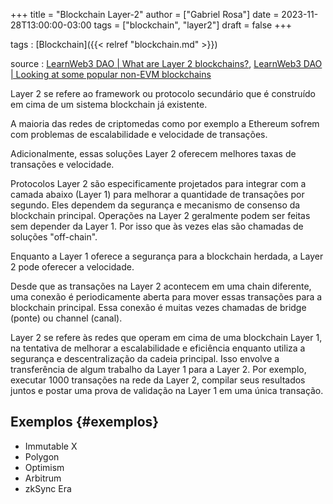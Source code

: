 +++
title = "Blockchain Layer-2"
author = ["Gabriel Rosa"]
date = 2023-11-28T13:00:00-03:00
tags = ["blockchain", "layer2"]
draft = false
+++

tags
: [Blockchain]({{< relref "blockchain.md" >}})

source
: [LearnWeb3 DAO | What are Layer 2 blockchains?](https://learnweb3.io/courses/6394ea7c-0ad6-4a4a-879f-7f9756bc5976/lessons/a655bd5a-ed4f-4fd6-98e0-16ab1a4b4e73), [LearnWeb3 DAO | Looking at some popular non-EVM blockchains](https://learnweb3.io/courses/6394ea7c-0ad6-4a4a-879f-7f9756bc5976/lessons/ca063bb9-9466-4e8f-8b9f-1d2e8707de67)

Layer 2 se refere ao framework ou protocolo secundário que é construído em cima de um sistema blockchain já existente.

A maioria das redes de criptomedas como por exemplo a Ethereum sofrem com problemas de escalabilidade e velocidade de transações.

Adicionalmente, essas soluções Layer 2 oferecem melhores taxas de transações e velocidade.

Protocolos Layer 2 são especificamente projetados para integrar com a camada abaixo (Layer 1) para melhorar a quantidade de transações por segundo. Eles dependem da segurança e mecanismo de consenso da blockchain principal. Operações na Layer 2 geralmente podem ser feitas sem depender da Layer 1. Por isso que às vezes elas são chamadas de soluções "off-chain".

Enquanto a Layer 1 oferece a segurança para a blockchain herdada, a Layer 2 pode oferecer a velocidade.

Desde que as transações na Layer 2 acontecem em uma chain diferente, uma conexão é periodicamente aberta para mover essas transações para a blockchain principal. Essa conexão é muitas vezes chamadas de bridge (ponte) ou channel (canal).

Layer 2 se refere às redes que operam em cima de uma blockchain Layer 1, na tentativa de melhorar a escalabilidade e eficiência enquanto utiliza a segurança e descentralização da cadeia principal. Isso envolve a transferência de algum trabalho da Layer 1 para a Layer 2. Por exemplo, executar 1000 transações na rede da Layer 2, compilar seus resultados juntos e postar uma prova de validação na Layer 1 em uma única transação.


## Exemplos {#exemplos}

-   Immutable X
-   Polygon
-   Optimism
-   Arbitrum
-   zkSync Era
